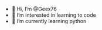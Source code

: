 - 👋 Hi, I’m @Geex76
- 👀 I’m interested in learning to code
- 🌱 I’m currently learning python

<!---
Geex76/Geex76 is a ✨ special ✨ repository because its `README.md` (this file) appears on your GitHub profile.
You can click the Preview link to take a look at your changes.
--->
